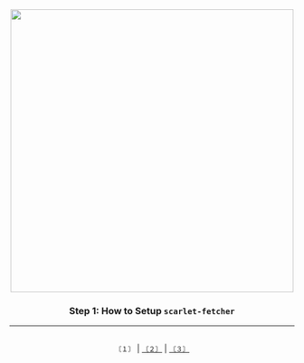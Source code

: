 <div align="center">
  <img width="500" src="https://github.com/nexus-labs-ltd/scarlet-fetcher/blob/main/assets/banner_style.png?raw=true"/>
  
  <h3>Step 1: How to Setup <code>scarlet-fetcher</code></h2><hr>
</div>
<div>
</div>

<div align="center">
  </br><code>〘１〙</code> | <code><a href="">〘２〙</a></code> | <code><a href="">〘３〙</a></code>
</div>
